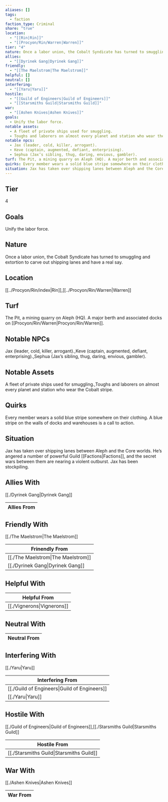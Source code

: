 ```yaml
---
aliases: []
tags:
  - faction
faction_type: Criminal
share: "true"
location:
  - "[[Rin|Rin]]"
  - "[[Procyon/Rin/Warren|Warren]]"
tier: "4"
nature: Once a labor union, the Cobalt Syndicate has turned to smuggling and extortion to carve out shipping lanes and have a real say.
allies:
  - "[[Dyrinek Gang|Dyrinek Gang]]"
friendly:
  - "[[The Maelstrom|The Maelstrom]]"
helpful: []
neutral: []
interfering:
  - "[[Yaru|Yaru]]"
hostile:
  - "[[Guild of Engineers|Guild of Engineers]]"
  - "[[Starsmiths Guild|Starsmiths Guild]]"
war:
  - "[[Ashen Knives|Ashen Knives]]"
goals:
  - Unify the labor force.
notable assets:
  - A fleet of private ships used for smuggling.
  - Toughs and laborers on almost every planet and station who wear the Cobalt stripe.
notable npcs:
  - Jax (leader, cold, killer, arrogant).
  - Keve (captain, augmented, defiant, enterprising).
  - Sephua (Jax’s sibling, thug, daring, envious, gambler).
turf: The Pit, a mining quarry on Aleph (HQ). A major berth and associated docks on [[Procyon/Rin/Warren|Procyon/Rin/Warren]].
quirks: Every member wears a solid blue stripe somewhere on their clothing. A blue stripe on the walls of docks and warehouses is a call to action.
situation: Jax has taken over shipping lanes between Aleph and the Core worlds. He’s angered a number of powerful Guild [[Factions|Factions]], and the secret wars between them are nearing a violent outburst. Jax has been stockpiling.
---
```

## Tier

4

## Goals

Unify the labor force.

## Nature

Once a labor union, the Cobalt Syndicate has turned to smuggling and extortion to carve out shipping lanes and have a real say.

## Location

[[../Procyon/Rin/index|Rin]],[[../Procyon/Rin/Warren|Warren]]

## Turf

The Pit, a mining quarry on Aleph (HQ). A major berth and associated docks on [[Procyon/Rin/Warren|Procyon/Rin/Warren]].

## Notable NPCs

Jax (leader, cold, killer, arrogant).,Keve (captain, augmented, defiant, enterprising).,Sephua (Jax’s sibling, thug, daring, envious, gambler).

## Notable Assets

A fleet of private ships used for smuggling.,Toughs and laborers on almost every planet and station who wear the Cobalt stripe.

## Quirks

Every member wears a solid blue stripe somewhere on their clothing. A blue stripe on the walls of docks and warehouses is a call to action.

## Situation

Jax has taken over shipping lanes between Aleph and the Core worlds. He’s angered a number of powerful Guild [[Factions|Factions]], and the secret wars between them are nearing a violent outburst. Jax has been stockpiling.

## Allies With

[[./Dyrinek Gang|Dyrinek Gang]]

| Allies From |
| ----------- |


## Friendly With

[[./The Maelstrom|The Maelstrom]]

| Frinendly From                               |
| -------------------------------------------- |
| [[./The Maelstrom\|The Maelstrom]] |
| [[./Dyrinek Gang\|Dyrinek Gang]]   |


## Helpful With



| Helpful From                         |
| ------------------------------------ |
| [[./Vignerons\|Vignerons]] |


## Neutral With




| Neutral From |
| ------------ |



## Interfering With

[[./Yaru|Yaru]]


| Interfering From                                       |
| ------------------------------------------------------ |
| [[./Guild of Engineers\|Guild of Engineers]] |
| [[./Yaru\|Yaru]]                             |



## Hostile With

[[./Guild of Engineers|Guild of Engineers]],[[./Starsmiths Guild|Starsmiths Guild]]


| Hostile From                                       |
| -------------------------------------------------- |
| [[./Starsmiths Guild\|Starsmiths Guild]] |



## War With

[[./Ashen Knives|Ashen Knives]]

| War From |
| -------- |

